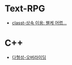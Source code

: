 # Text-RPG
- [classt-상속 이용: 왤케 어렵...](https://github.com/uniye/Jusin/tree/main/Text_RPG)

# C++
- [다형성-오버라이딩](https://github.com/uniye/Jusin/tree/main/23/08)
